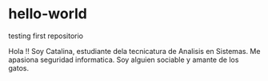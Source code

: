 # hello-world
testing first repositorio

Hola !!
Soy Catalina,  estudiante dela tecnicatura de Analisis en Sistemas.
Me apasiona  seguridad informatica.
Soy alguien sociable  y  amante de los  gatos.
